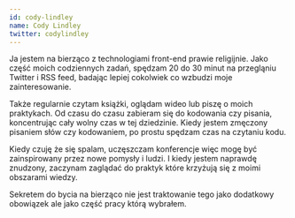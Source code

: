 ```yaml
---
id: cody-lindley
name: Cody Lindley
twitter: codylindley
---
```


Ja jestem na bierząco z technologiami front-end prawie religijnie. Jako część moich codziennych zadań, spędzam 20 do 30 minut na przegląniu Twitter i RSS feed, badając lepiej cokolwiek co wzbudzi moje zainteresowanie.

Także regularnie czytam książki, oglądam wideo lub piszę o moich praktykach. Od czasu do czasu zabieram się do kodowania czy pisania, koncentrując cały wolny czas w tej dziedzinie. Kiedy jestem zmęczony pisaniem słów czy kodowaniem, po prostu spędzam czas na czytaniu kodu.

Kiedy czuję że się spalam, uczęszczam konferencje więc mogę być zainspirowany przez nowe pomysły i ludzi. I kiedy jestem naprawdę znudzony, zaczynam zaglądać do praktyk które krzyżują się z moimi obszarami wiedzy.

Sekretem do bycia na bierząco nie jest traktowanie tego jako dodatkowy obowiązek ale jako część pracy którą wybrałem.

